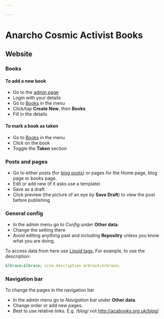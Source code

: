```yaml
---

---
```

# Anarcho Cosmic Activist Books

## Website


### Books

#### To add a new book

* Go to the [admin page](http://acabooks.org.uk/admin)
* Login with your details
* Go to [Books](https://acabooks.org.uk/admin/#/sections/books-aa77876e-9a60-4af9-b824-d5c5696c258d/) in the menu
* Click/tap **Create New**, then **Books**
* Fill in the details

#### To mark a book as taken

* Go to [Books](https://acabooks.org.uk/admin/#/sections/books-aa77876e-9a60-4af9-b824-d5c5696c258d/) in the menu
* Click on the book
* Toggle the **Taken** section

### Posts and pages

* Go to either posts (for [blog posts](http://acabooks.org.uk/blog/)) or pages for the Home page, blog page or books page.
* Edit or add new (if it asks use a template)
* Save as a draft
* Click preview (the picture of an eye by **Save Draft**) to view the post before publishing

### General config

* In the admin menu go to *Config* under **Other data**.
* Change the setting there
* Avoid editing anything past and including **Repositry** unless you know what you are doing.

To access data from here use [Liquid tags](https://shopify.github.io/liquid/). For example, to use the description:

```yml
&lbrace;&lbrace; site.description &rbrace;&rbrace;
```

### Navigation bar

To change the pages in the navigation bar

* In the admin menu go to *Navigation bar* under **Other data**.
* Change order or add new pages.
* Best to use relative links. E.g. /blog/ not http://acabooks.org.uk/blog/
